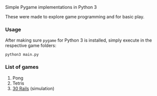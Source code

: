Simple Pygame implementations in Python 3

These were made to explore game programming and for basic play.

### Usage

After making sure `pygame` for Python 3 is installed, simply execute in the respective game folders:
    
    python3 main.py

### List of games

1. Pong
2. Tetris
3. [30 Rails](https://boardgamegeek.com/boardgame/200551/30-rails) (simulation)

